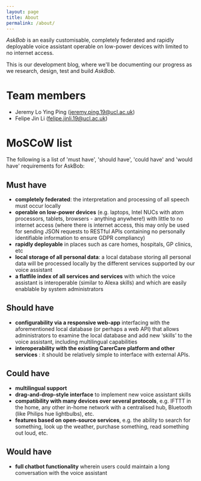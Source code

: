 ```yaml
---
layout: page
title: About
permalink: /about/
---
```


_AskBob_ is an easily customisable, completely federated and rapidly deployable voice assistant operable on low-power devices with limited to no internet access.

This is our development blog, where we'll be documenting our progress as we research, design, test and build _AskBob_.

# Team members

- Jeremy Lo Ying Ping ([jeremy.ping.19@ucl.ac.uk](mailto:jeremy.ping.19@ucl.ac.uk))
- Felipe Jin Li ([felipe.jinli.19@ucl.ac.uk](mailto:felipe.jinli.19@ucl.ac.uk))

# MoSCoW list
The following is a list of 'must have', 'should have', 'could have' and 'would have' requirements for AskBob:
## Must have
- **completely federated**: the interpretation and processing of all speech must occur locally
- **operable on low-power devices** (e.g. laptops, Intel NUCs with atom processors, tablets, browsers - anything anywhere!) with little to no internet access (where there is internet access, this may only be used for sending JSON requests to RESTful APIs containing no personally identifiable information to ensure GDPR compliancy)
- **rapidly deployable** in places such as care homes, hospitals, GP clinics, etc
- **local storage of all personal data**: a local database storing all personal data will be processed locally by the different services supported by our voice assistant
- **a flatfile index of all services and services** with which the voice assistant is interoperable (similar to Alexa skills) and which are easily enablable by system administrators

## Should have
- **configurability via a responsive web-app** interfacing with the aforementioned local database (or perhaps a web API) that allows administrators to examine the local database and add new ‘skills’ to the voice assistant, including multilingual capabilities
- **interoperability with the existing CarerCare platform and other services** : it should be relatively simple to interface with external APIs.

## Could have
- **multilingual support**
- **drag-and-drop-style interface** to implement new voice assistant skills
- **compatibility with many devices over several protocols**, e.g. IFTTT in the home, any other in-home network with a centralised hub, Bluetooth (like Philips hue lightbulbs), etc.
- **features based on open-source services**, e.g. the ability to search for something, look up the weather, purchase something, read something out loud, etc.

## Would have
- **full chatbot functionality** wherein users could maintain a long conversation with the voice assistant
